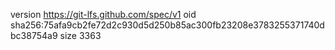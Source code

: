 version https://git-lfs.github.com/spec/v1
oid sha256:75afa9cb2fe72d2c930d5d250b85ac300fb23208e3783255371740dbc38754a9
size 3363

